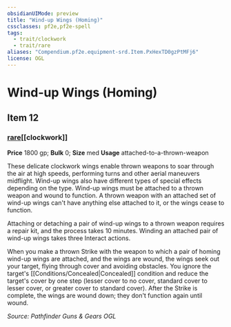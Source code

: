 ```yaml
---
obsidianUIMode: preview
title: "Wind-up Wings (Homing)"
cssclasses: pf2e,pf2e-spell
tags:
  - trait/clockwork
  - trait/rare
aliases: "Compendium.pf2e.equipment-srd.Item.PxHexTD0gzPtMFj6"
license: OGL
---
```

# Wind-up Wings (Homing)
## Item 12
### [rare](rare.md "Rare Rarity Trait")[[clockwork]]


**Price** 1800 gp; 
**Bulk** 0; **Size** med
**Usage** attached-to-a-thrown-weapon

These delicate clockwork wings enable thrown weapons to soar through the air at high speeds, performing turns and other aerial maneuvers midflight. Wind-up wings also have different types of special effects depending on the type. Wind-up wings must be attached to a thrown weapon and wound to function. A thrown weapon with an attached set of wind-up wings can't have anything else attached to it, or the wings cease to function.

Attaching or detaching a pair of wind-up wings to a thrown weapon requires a repair kit, and the process takes 10 minutes. Winding an attached pair of wind-up wings takes three Interact actions.

When you make a thrown Strike with the weapon to which a pair of homing wind-up wings are attached, and the wings are wound, the wings seek out your target, flying through cover and avoiding obstacles. You ignore the target's [[Conditions/Concealed|Concealed]] condition and reduce the target's cover by one step (lesser cover to no cover, standard cover to lesser cover, or greater cover to standard cover). After the Strike is complete, the wings are wound down; they don't function again until wound.

*Source: Pathfinder Guns & Gears*
*OGL*